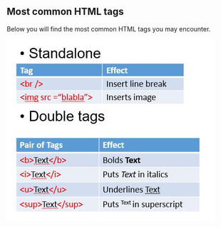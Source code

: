 ## Most common HTML tags

<!-- needs update -->

Below you will find the most common HTML tags you may encounter.

![](../_img/11_b_tags_html.jpg)
